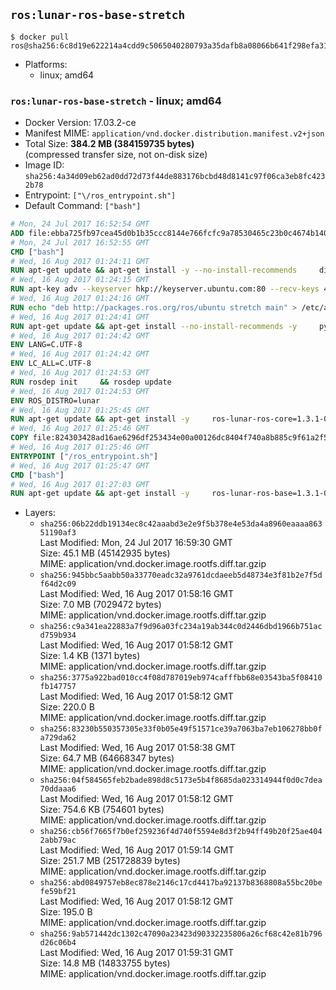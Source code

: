 ## `ros:lunar-ros-base-stretch`

```console
$ docker pull ros@sha256:6c8d19e622214a4cdd9c5065040280793a35dafb8a08066b641f298efa31bc3f
```

-	Platforms:
	-	linux; amd64

### `ros:lunar-ros-base-stretch` - linux; amd64

-	Docker Version: 17.03.2-ce
-	Manifest MIME: `application/vnd.docker.distribution.manifest.v2+json`
-	Total Size: **384.2 MB (384159735 bytes)**  
	(compressed transfer size, not on-disk size)
-	Image ID: `sha256:4a34d09eb62ad0dd72d73f44de883176bcbd48d8141c97f06ca3eb8fc4232b78`
-	Entrypoint: `["\/ros_entrypoint.sh"]`
-	Default Command: `["bash"]`

```dockerfile
# Mon, 24 Jul 2017 16:52:54 GMT
ADD file:ebba725fb97cea45d0b1b35ccc8144e766fcfc9a78530465c23b0c4674b14042 in / 
# Mon, 24 Jul 2017 16:52:55 GMT
CMD ["bash"]
# Wed, 16 Aug 2017 01:24:11 GMT
RUN apt-get update && apt-get install -y --no-install-recommends     dirmngr     gnupg2     && rm -rf /var/lib/apt/lists/*
# Wed, 16 Aug 2017 01:24:15 GMT
RUN apt-key adv --keyserver hkp://keyserver.ubuntu.com:80 --recv-keys 421C365BD9FF1F717815A3895523BAEEB01FA116
# Wed, 16 Aug 2017 01:24:16 GMT
RUN echo "deb http://packages.ros.org/ros/ubuntu stretch main" > /etc/apt/sources.list.d/ros-latest.list
# Wed, 16 Aug 2017 01:24:41 GMT
RUN apt-get update && apt-get install --no-install-recommends -y     python-rosdep     python-rosinstall     python-vcstools     && rm -rf /var/lib/apt/lists/*
# Wed, 16 Aug 2017 01:24:42 GMT
ENV LANG=C.UTF-8
# Wed, 16 Aug 2017 01:24:42 GMT
ENV LC_ALL=C.UTF-8
# Wed, 16 Aug 2017 01:24:53 GMT
RUN rosdep init     && rosdep update
# Wed, 16 Aug 2017 01:24:53 GMT
ENV ROS_DISTRO=lunar
# Wed, 16 Aug 2017 01:25:45 GMT
RUN apt-get update && apt-get install -y     ros-lunar-ros-core=1.3.1-0*     && rm -rf /var/lib/apt/lists/*
# Wed, 16 Aug 2017 01:25:46 GMT
COPY file:824303428ad16ae6296df253434e00a00126dc8404f740a8b885c9f61a2f5fcb in / 
# Wed, 16 Aug 2017 01:25:46 GMT
ENTRYPOINT ["/ros_entrypoint.sh"]
# Wed, 16 Aug 2017 01:25:47 GMT
CMD ["bash"]
# Wed, 16 Aug 2017 01:27:03 GMT
RUN apt-get update && apt-get install -y     ros-lunar-ros-base=1.3.1-0*     && rm -rf /var/lib/apt/lists/*
```

-	Layers:
	-	`sha256:06b22ddb19134ec8c42aaabd3e2e9f5b378e4e53da4a8960eaaaa86351190af3`  
		Last Modified: Mon, 24 Jul 2017 16:59:30 GMT  
		Size: 45.1 MB (45142935 bytes)  
		MIME: application/vnd.docker.image.rootfs.diff.tar.gzip
	-	`sha256:945bbc5aabb50a33770eadc32a9761dcdaeeb5d48734e3f81b2e7f5df64d2c09`  
		Last Modified: Wed, 16 Aug 2017 01:58:16 GMT  
		Size: 7.0 MB (7029472 bytes)  
		MIME: application/vnd.docker.image.rootfs.diff.tar.gzip
	-	`sha256:c9a341ea22883a7f9d96a03fc234a19ab344c0d2446dbd1966b751acd759b934`  
		Last Modified: Wed, 16 Aug 2017 01:58:12 GMT  
		Size: 1.4 KB (1371 bytes)  
		MIME: application/vnd.docker.image.rootfs.diff.tar.gzip
	-	`sha256:3775a922bad010cc4f08d787019eb974cafffbb68e03543ba5f08410fb147757`  
		Last Modified: Wed, 16 Aug 2017 01:58:12 GMT  
		Size: 220.0 B  
		MIME: application/vnd.docker.image.rootfs.diff.tar.gzip
	-	`sha256:83230b550357305e33f0b05e49f51571ce39a7063ba7eb106278bb0fa729da62`  
		Last Modified: Wed, 16 Aug 2017 01:58:38 GMT  
		Size: 64.7 MB (64668347 bytes)  
		MIME: application/vnd.docker.image.rootfs.diff.tar.gzip
	-	`sha256:04f584565feb2bade898d8c5173e5b4f8685da023314944f0d0c7dea70ddaaa6`  
		Last Modified: Wed, 16 Aug 2017 01:58:12 GMT  
		Size: 754.6 KB (754601 bytes)  
		MIME: application/vnd.docker.image.rootfs.diff.tar.gzip
	-	`sha256:cb56f7665f7b0ef259236f4d740f5594e8d3f2b94ff49b20f25ae4042abb79ac`  
		Last Modified: Wed, 16 Aug 2017 01:59:14 GMT  
		Size: 251.7 MB (251728839 bytes)  
		MIME: application/vnd.docker.image.rootfs.diff.tar.gzip
	-	`sha256:abd0849757eb8ec878e2146c17cd4417ba92137b8368808a55bc20befe59bf21`  
		Last Modified: Wed, 16 Aug 2017 01:58:12 GMT  
		Size: 195.0 B  
		MIME: application/vnd.docker.image.rootfs.diff.tar.gzip
	-	`sha256:9ab571442dc1302c47090a23423d90332235806a26cf68c42e81b796d26c06b4`  
		Last Modified: Wed, 16 Aug 2017 01:59:31 GMT  
		Size: 14.8 MB (14833755 bytes)  
		MIME: application/vnd.docker.image.rootfs.diff.tar.gzip
